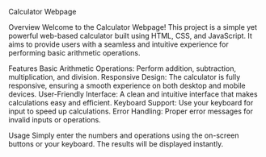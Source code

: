Calculator Webpage

Overview
Welcome to the Calculator Webpage! This project is a simple yet powerful web-based calculator built using HTML, CSS, and JavaScript. It aims to provide users with a seamless and intuitive experience for performing basic arithmetic operations.

Features
Basic Arithmetic Operations: Perform addition, subtraction, multiplication, and division.
Responsive Design: The calculator is fully responsive, ensuring a smooth experience on both desktop and mobile devices.
User-Friendly Interface: A clean and intuitive interface that makes calculations easy and efficient.
Keyboard Support: Use your keyboard for input to speed up calculations.
Error Handling: Proper error messages for invalid inputs or operations.

Usage
Simply enter the numbers and operations using the on-screen buttons or your keyboard. The results will be displayed instantly.
